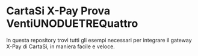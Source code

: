 # CartaSi X-Pay Prova VentiUNODUETREQuattro
In questa repository trovi tutti gli esempi necessari per integrare il gateway X-Pay di CartaSi, in maniera facile e veloce.
